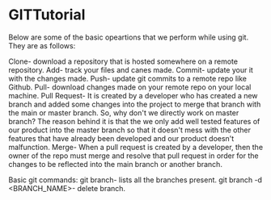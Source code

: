 # GITTutorial

Below are some of the basic opeartions that we perform while using git. They are as follows:

Clone-  download a repository that is hosted somewhere on a remote repository.
Add-    track your files and canes made.
Commit- update your it with the changes made.
Push-   update git commits to a remote repo like Github.
Pull-   download changes made on your remote repo on your local machine.
Pull Request- It is created by a developer who has created a new branch and added some changes into the project to merge that branch with the main or master branch. So, why don't we directly work on master branch? The reason behind it is that the we only add well tested features of our product into the master branch so that it doesn't mess with the other features that have already been developed and our product doesn't malfunction.
Merge- When a pull request is created by a developer, then the owner of the repo must merge and resolve that pull request in order for the changes to be reflected into the main branch or another branch. 

Basic git commands:
git branch- lists all the branches present.
git branch -d <BRANCH_NAME>- delete  branch.

